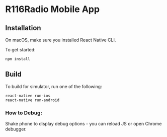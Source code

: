 # R116Radio Mobile App

## Installation

On macOS, make sure you installed React Native CLI.

To get started:

    npm install

## Build

To build for simulator, run one of the following:

    react-native run-ios
    react-native run-android

### How to Debug:
Shake phone to display debug options - you can reload JS or open Chrome debugger.
